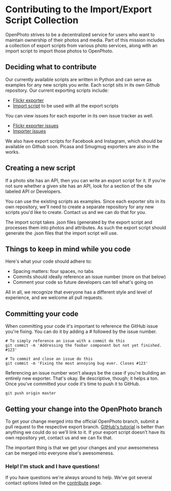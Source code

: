 # Contributing to the Import/Export Script Collection

OpenPhoto strives to be a decentralized service for users who want to maintain ownership of their photos and media. Part of this mission includes a collection of export scripts from various photo services, along with an import script to import those photos to OpenPhoto.

## Deciding what to contribute
Our currently available scripts are written in Python and can serve as examples for any new scripts you write. Each script sits in its own Github repository. Our current exporting scripts include:

* <a href="https://github.com/photo/export-flickr">Flickr exporter</a>
* <a href="https://github.com/photo/import">Import script</a> to be used with all the export scripts

You can view issues for each exporter in its own issue tracker as well.

* <a href="https://github.com/photo/export-flickr/issues">Flickr exporter issues</a>
* <a href="https://github.com/photo/import/issues">Importer issues</a>

We also have export scripts for Facebook and Instagram, which should be available on Github soon. Picasa and Smugmug exporters are also in the works.

## Creating a new script

If a photo site has an API, then you can write an export script for it. If you're not sure whether a given site has an API, look for a section of the site labeled API or Developers.

You can use the existing scripts as examples. Since each exporter sits in its own repository, we'll need to create a separate repository for any new scripts you'd like to create. Contact us and we can do that for you.

The import script takes .json files (generated by the export script and processes them into photos and attributes. As such the export script should generate the .json files that the import script will use.

## Things to keep in mind while you code
Here's what your code should adhere to:

* Spacing matters: four spaces, no tabs
* Commits should ideally reference an issue number (more on that below)
* Comment your code so future developers can tell what's going on

All in all, we recognize that everyone has a different style and level of experience, and we welcome all pull requests.

## Committing your code

When committing your code it's important to reference the GitHub issue you're fixing. You can do it by adding a _#_ followed by the issue number.

    # To simply reference an issue with a commit do this
    git commit -m 'Addressing the foobar component but not yet finished. #123'
    
    # To commit and close an issue do this
    git commit -m 'Fixing the most annoying bug ever. Closes #123'

Referencing an issue number won't always be the case if you're building an entirely new exporter. That's okay. Be descriptive, though; it helps a ton. Once you've committed your code it's time to push it to GitHub.

    git push origin master

## Getting your change into the OpenPhoto branch

To get your change merged into the official OpenPhoto branch, submit a pull request to the respective export branch. <a href="http://help.github.com/send-pull-requests/">GitHub's tutorial</a> is better than anything we could do so we'll link to it. If your export script doesn't have its own repository yet, contact us and we can fix that.

The important thing is that we get your changes and your awesomeness can be merged into everyone else's awesomeness.

### Help! I'm stuck and I have questions!
If you have questions we're always around to help. We've got several contact options listed on the <a href="http://theopenphotoproject.org/contribute">contribute</a> page.
